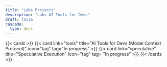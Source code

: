 ```yaml
---
title: "Labs Projects"
description: "Labs AI Tools for Devs"
draft: false
cascade:
  type: docs
---
```


{{< cards >}}
  {{< card link="tools" title="AI Tools for Devs (Model Context Protocol)" icon="tag" tag="In progress" >}}
  {{< card link="speculative" title="Speculative Execution" icon="tag" tag= "In progress" >}}
{{< /cards >}}

